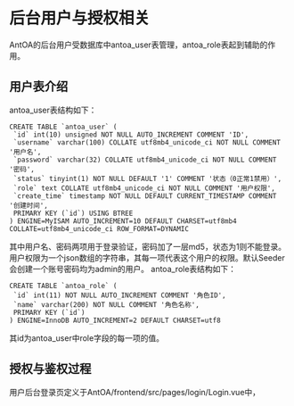 # 后台用户与授权相关
AntOA的后台用户受数据库中antoa_user表管理，antoa_role表起到辅助的作用。

## 用户表介绍

antoa_user表结构如下：
```
CREATE TABLE `antoa_user` (
 `id` int(10) unsigned NOT NULL AUTO_INCREMENT COMMENT 'ID',
 `username` varchar(100) COLLATE utf8mb4_unicode_ci NOT NULL COMMENT '用户名',
 `password` varchar(32) COLLATE utf8mb4_unicode_ci NOT NULL COMMENT '密码',
 `status` tinyint(1) NOT NULL DEFAULT '1' COMMENT '状态（0正常1禁用）',
 `role` text COLLATE utf8mb4_unicode_ci NOT NULL COMMENT '用户权限',
 `create_time` timestamp NOT NULL DEFAULT CURRENT_TIMESTAMP COMMENT '创建时间',
 PRIMARY KEY (`id`) USING BTREE
) ENGINE=MyISAM AUTO_INCREMENT=10 DEFAULT CHARSET=utf8mb4 COLLATE=utf8mb4_unicode_ci ROW_FORMAT=DYNAMIC
```
其中用户名、密码两项用于登录验证，密码加了一层md5，状态为1则不能登录。用户权限为一个json数组的字符串，其每一项代表这个用户的权限。默认Seeder会创建一个账号密码均为admin的用户。
antoa_role表结构如下：
```
CREATE TABLE `antoa_role` (
 `id` int(11) NOT NULL AUTO_INCREMENT COMMENT '角色ID',
 `name` varchar(200) NOT NULL COMMENT '角色名称',
 PRIMARY KEY (`id`)
) ENGINE=InnoDB AUTO_INCREMENT=2 DEFAULT CHARSET=utf8
```
其id为antoa_user中role字段的每一项的值。

## 授权与鉴权过程
用户后台登录页定义于AntOA/frontend/src/pages/login/Login.vue中，